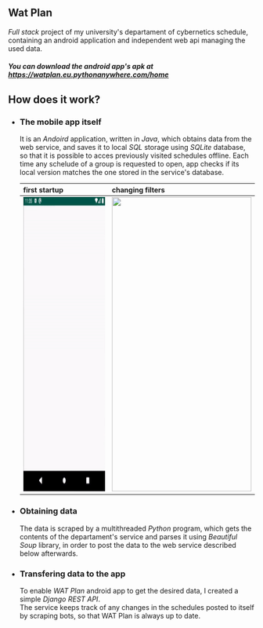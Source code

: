 Wat Plan
---
*Full stack* project of my university's departament of cybernetics schedule, containing an android application and independent web api managing the used data.

##### You can download the android app's apk at https://watplan.eu.pythonanywhere.com/home


How does it work?
---
  * ### The mobile app itself
    It is an *Andoird* application, written in *Java*, which obtains data from the web service, and saves it to local *SQL* storage using *SQLite* database, so that it is possible to acces previously visited schedules offline. Each time any schelude of a group is requested to open, app checks if its local version matches the one stored in the service's database.   
    
    |first startup|changing filters|
    |---|---|
    |<img src="preview/watplanstart.gif" width="285" height="600">|<img src="preview/watplanfeatures.gif" width="285" height="600">|

  * ### Obtaining data   
    The data is scraped by a multithreaded *Python* program, which gets the contents of the departament's service and parses 
    it using *Beautiful Soup* library, in order to post the data to the web service described below afterwards.
    
  * ### Transfering data to the app
    To enable *WAT Plan* android app to get the desired data, I created a simple *Django* *REST API*.   
    The service keeps track of any changes in the schedules posted to itself by scraping bots, so that WAT Plan is always up to date.
    
